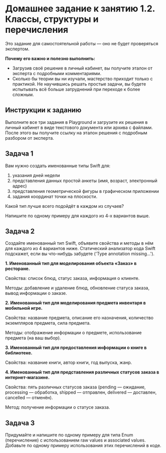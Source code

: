 # Домашнее задание к занятию 1.2. Классы, структуры и перечисления

Это задание для самостоятельной работы — оно не будет проверяться экспертом.

**Почему его важно и полезно выполнить:** 
* Загрузив своё решение в личный кабинет, вы получите эталон от эксперта с подробными комментариями. 
* Сколько бы теории вы ни изучали, мастерство приходит только с практикой. Не научившись решать простые задачи, вы будете испытывать всё больше затруднений при переходе к более сложным.

## Инструкции к заданию
Выполните все три задания в Playground и загрузите их решения в личный кабинет в виде текстового документа или архива с файлами. После этого вы получите ссылку на эталон решения с подробным разбором от эксперта.

## Задача 1

Вам нужно создать именованные типы Swift для:
1. указания дней недели
2. представления данных простой анкеты (имя, возраст, электронный адрес)
3. представления геометрической фигуры в графическом приложении 
4. задания координат точки на плоскости.
   
Какой тип лучше всего подойдёт в каждом из случаев?

Напишите по одному примеру для каждого из 4-х вариантов выше.

## Задача 2

Создайте именованный тип Swift, объявите свойства и методы в нём для каждого из 4 вариантов ниже. Статический анализатор кода Swift подскажет, если вы что-нибудь забудете ('Type annotation missing...').

**1. Именованный тип для моделирования объекта «Заказ» в ресторане.**

Свойства: список блюд, статус заказа, информация о клиенте.

Методы: добавление и удаление блюд, обновление статуса заказа, вывод информации о заказе.

**2. Именованный тип для моделирования предмета инвентаря в мобильной игре.**

Свойства: название предмета, описание его назначения, количество экземпляров предмета, сила предмета.

Методы: отображение информации о предмете, использование предмета (на ваш выбор).

**3. Именованный тип для предоставления информации о книге в библиотеке.**

Свойства: название книги, автор книги, год выпуска, жанр.

**4. Именованный тип для представления различных статусов заказа в интернет-магазине.**

Свойства: пять различных статусов заказа (pending — ожидание, processing — обработка, shipped — отправлен, delivered — доставлен, cancelled — отменён).

Метод: получение информации о статусе заказа.


## Задача 3

Придумайте и напишите по одному примеру для типа Enum (перечисление) с использованием raw values и associated values. Добавьте по одному примеру использования этих перечислений в коде.
